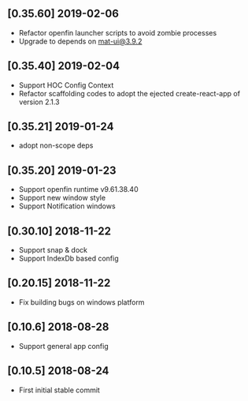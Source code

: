 ## [0.35.60] 2019-02-06
- Refactor openfin launcher scripts to avoid zombie processes
- Upgrade to depends on mat-ui@3.9.2

## [0.35.40] 2019-02-04
- Support HOC Config Context
- Refactor scaffolding codes to adopt the ejected create-react-app of version 2.1.3

## [0.35.21] 2019-01-24
- adopt non-scope deps

## [0.35.20] 2019-01-23
- Support openfin runtime v9.61.38.40
- Support new window style
- Support Notification windows

## [0.30.10] 2018-11-22
- Support snap & dock
- Support IndexDb based config

## [0.20.15] 2018-11-22
- Fix building bugs on windows platform

## [0.10.6] 2018-08-28
- Support general app config

## [0.10.5] 2018-08-24
- First initial stable commit

